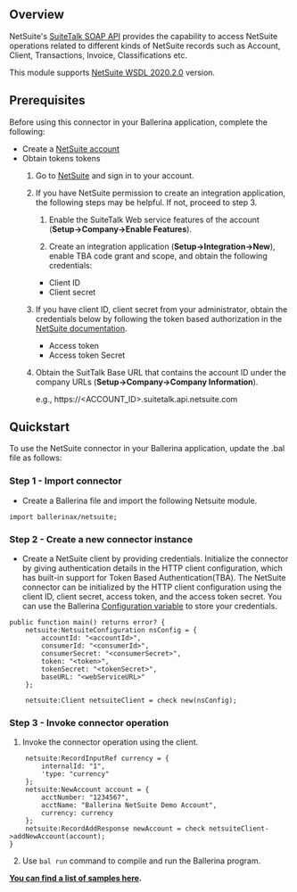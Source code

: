 ## Overview

NetSuite's [SuiteTalk SOAP API](https://www.netsuite.com/portal/developers/resources/suitetalk-documentation.shtml) provides the capability to access NetSuite operations related to different kinds of NetSuite records such as Account, Client, Transactions, Invoice, Classifications etc.

This module supports [NetSuite WSDL 2020.2.0](https://system.netsuite.com/help/helpcenter/en_US/srbrowser/Browser2020_2/schema/record/account.html) version.

## Prerequisites
Before using this connector in your Ballerina application, complete the following:
* Create a [NetSuite account](https://www.netsuite.com/portal/home.shtml)
* Obtain tokens tokens
    1. Go to [NetSuite](https://www.netsuite.com) and sign in to your account.
    2. If you have NetSuite permission to create an integration application, the following steps may be helpful. If not, proceed to step 3.
        1. Enable the SuiteTalk Web service features of the account (**Setup->Company->Enable Features**).
    
        2. Create an integration application (**Setup->Integration->New**), enable TBA code grant and scope, and obtain the following credentials: 
        * Client ID
        * Client secret
    3. If you have client ID, client secret from your administrator, obtain the credentials below by following the token based authorization in the [NetSuite documentation](https://www.netsuite.com/portal/developers/resources/suitetalk-documentation.shtml). 
        * Access token
        * Access token Secret
    4. Obtain the SuitTalk Base URL that contains the account ID under the company URLs (**Setup->Company->Company
    Information**).

        e.g., https://<ACCOUNT_ID>.suitetalk.api.netsuite.com

## Quickstart
To use the NetSuite connector in your Ballerina application, update the .bal file as follows:
### Step 1 - Import connector
* Create a Ballerina file and import the following Netsuite module.
```ballerina
import ballerinax/netsuite;
```
### Step 2 - Create a new connector instance
* Create a NetSuite client by providing credentials. Initialize the connector by giving authentication details in the HTTP client configuration, which has built-in support for Token Based Authentication(TBA). The NetSuite connector can be initialized by the HTTP client configuration using the client ID, client secret, access token, and the access token secret. You can use the Ballerina [Configuration variable](https://ballerina.io/learn/by-example/configurable.html) to store your credentials.
```ballerina
public function main() returns error? {
    netsuite:NetsuiteConfiguration nsConfig = {
        accountId: "<accountId>",
        consumerId: "<consumerId>",
        consumerSecret: "<consumerSecret>",
        token: "<token>",
        tokenSecret: "<tokenSecret>",
        baseURL: "<webServiceURL>"
    };

    netsuite:Client netsuiteClient = check new(nsConfig);
```
### Step 3 - Invoke connector operation
1. Invoke the connector operation using the client.
```ballerina
    netsuite:RecordInputRef currency = {
        internalId: "1",
        'type: "currency"
    };
    netsuite:NewAccount account = {
        acctNumber: "1234567",
        acctName: "Ballerina NetSuite Demo Account",
        currency: currency
    };
    netsuite:RecordAddResponse newAccount = check netsuiteClient->addNewAccount(account);
}
```
2. Use `bal run` command to compile and run the Ballerina program.

**[You can find a list of samples here](https://github.com/ballerina-platform/module-ballerinax-netsuite/tree/master/netsuite/samples).**
